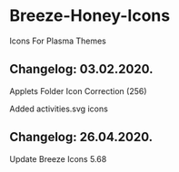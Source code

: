 # Breeze-Honey-Icons
Icons For Plasma Themes

Changelog: 03.02.2020.
----------------------

Applets Folder Icon Correction (256)

Added activities.svg icons

Changelog: 26.04.2020.
----------------------

Update Breeze Icons 5.68
